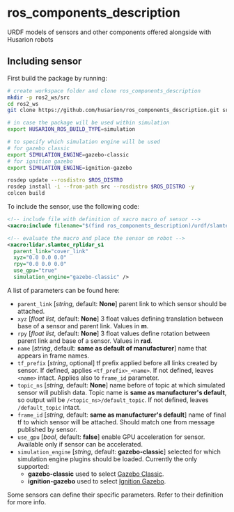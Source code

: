 # ros_components_description

URDF models of sensors and other components offered alongside with Husarion robots

## Including sensor

First build the package by running:

```bash
# create workspace folder and clone ros_components_description
mkdir -p ros2_ws/src
cd ros2_ws
git clone https://github.com/husarion/ros_components_description.git src/ros_components_description

# in case the package will be used within simulation
export HUSARION_ROS_BUILD_TYPE=simulation

# to specify which simulation engine will be used
# for gazebo classic
export SIMULATION_ENGINE=gazebo-classic
# for ignition gazebo
export SIMULATION_ENGINE=ignition-gazebo

rosdep update --rosdistro $ROS_DISTRO
rosdep install -i --from-path src --rosdistro $ROS_DISTRO -y
colcon build
```

To include the sensor, use the following code:

```xml
<!-- include file with definition of xacro macro of sensor -->
<xacro:include filename="$(find ros_components_description)/urdf/slamtec_rplidar_s1.urdf.xacro" ns="lidar" />

<!-- evaluate the macro and place the sensor on robot -->
<xacro:lidar.slamtec_rplidar_s1
  parent_link="cover_link"
  xyz="0.0 0.0 0.0"
  rpy="0.0 0.0 0.0"
  use_gpu="true"
  simulation_engine="gazebo-classic" />
```

A list of parameters can be found here:

- `parent_link` [*string*, default: **None**] parent link to which sensor should be attached.
- `xyz` [*float list*, default: **None**] 3 float values defining translation between base of a sensor and parent link. Values in **m**.
- `rpy` [*float list*, default: **None**] 3 float values define rotation between parent link and base of a sensor. Values in **rad**.
- `name` [*string*, default: **same as default of manufacturer**] name that appears in frame names.
- `tf_prefix` [*string*, optional] tf prefix applied before all links created by sensor. If defined, applies `<tf_prefix>_<name>`. If not defined, leaves `<name>` intact. Applies also to `frame_id` parameter.
- `topic_ns` [*string*, default: **None**] name before of topic at which simulated sensor will publish data. Topic name is **same as manufacturer's default**, so output will be `/<topic_ns>/default_topic`. If not defined, leaves `/default_topic` intact.
- `frame_id` [*string*, default: **same as manufacturer's default**] name of final tf to which sensor will be attached. Should match one from message published by sensor.
- `use_gpu` [*bool*, default: **false**] enable GPU acceleration for sensor. Available only if sensor can be accelerated.
- `simulation_engine` [*string*, default: **gazebo-classic**] selected for which simulation engine plugins should be loaded. Currently the only supported:
  - **gazebo-classic** used to select [Gazebo Classic](https://classic.gazebosim.org/).
  - **ignition-gazebo** used to select [Ignition Gazebo](https://gazebosim.org/home).

Some sensors can define their specific parameters. Refer to their definition for more info.
